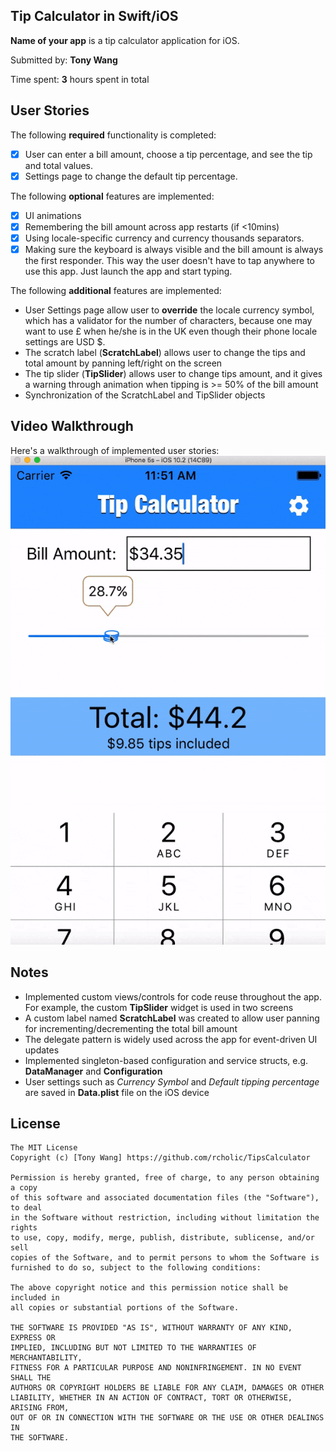 ## Tip Calculator in Swift/iOS

**Name of your app** is a tip calculator application for iOS.

Submitted by: **Tony Wang**

Time spent: **3** hours spent in total

## User Stories

The following **required** functionality is completed:

* [x] User can enter a bill amount, choose a tip percentage, and see the tip and total values.
* [x] Settings page to change the default tip percentage.

The following **optional** features are implemented:
* [x] UI animations
* [x] Remembering the bill amount across app restarts (if <10mins)
* [x] Using locale-specific currency and currency thousands separators.
* [x] Making sure the keyboard is always visible and the bill amount is always the first responder. This way the user doesn't have to tap anywhere to use this app. Just launch the app and start typing.

The following **additional** features are implemented:
* User Settings page allow user to **override** the locale currency symbol, which has a validator for the number of characters, because one may want to use £ when he/she is in the UK even though their phone locale settings are USD $.
* The scratch label (**ScratchLabel**) allows user to change the tips and total amount by panning left/right on the screen
* The tip slider (**TipSlider**) allows user to change tips amount, and it gives a warning through animation when tipping is >= 50% of the bill amount
* Synchronization of the ScratchLabel and TipSlider objects

## Video Walkthrough

Here's a walkthrough of implemented user stories:
![](./screencast/tip_calculator_screen1.gif)

## Notes
* Implemented custom views/controls for code reuse throughout the app. For example, the custom **TipSlider** widget is used in two screens
* A custom label named **ScratchLabel** was created to allow user panning for incrementing/decrementing the total bill amount
* The delegate pattern is widely used across the app for event-driven UI updates
* Implemented singleton-based configuration and service structs, e.g. **DataManager** and **Configuration**
* User settings such as *Currency Symbol* and *Default tipping percentage* are saved in **Data.plist** file on the iOS device

## License
    The MIT License
    Copyright (c) [Tony Wang] https://github.com/rcholic/TipsCalculator

    Permission is hereby granted, free of charge, to any person obtaining a copy
    of this software and associated documentation files (the "Software"), to deal
    in the Software without restriction, including without limitation the rights
    to use, copy, modify, merge, publish, distribute, sublicense, and/or sell
    copies of the Software, and to permit persons to whom the Software is
    furnished to do so, subject to the following conditions:

    The above copyright notice and this permission notice shall be included in
    all copies or substantial portions of the Software.

    THE SOFTWARE IS PROVIDED "AS IS", WITHOUT WARRANTY OF ANY KIND, EXPRESS OR
    IMPLIED, INCLUDING BUT NOT LIMITED TO THE WARRANTIES OF MERCHANTABILITY,
    FITNESS FOR A PARTICULAR PURPOSE AND NONINFRINGEMENT. IN NO EVENT SHALL THE
    AUTHORS OR COPYRIGHT HOLDERS BE LIABLE FOR ANY CLAIM, DAMAGES OR OTHER
    LIABILITY, WHETHER IN AN ACTION OF CONTRACT, TORT OR OTHERWISE, ARISING FROM,
    OUT OF OR IN CONNECTION WITH THE SOFTWARE OR THE USE OR OTHER DEALINGS IN
    THE SOFTWARE.
